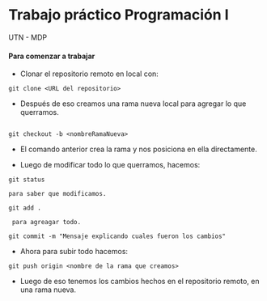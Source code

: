 # Trabajo práctico Programación I
UTN - MDP


#### Para comenzar a trabajar

- Clonar el repositorio remoto en local con:

``` shell
git clone <URL del repositorio>
```

- Después de eso creamos una rama nueva local para agregar lo que querramos.

``` shell

git checkout -b <nombreRamaNueva>

```

- El comando anterior crea la rama y nos posiciona en ella directamente.

- Luego de modificar todo lo que querramos, hacemos:

``` shell
git status
```

	para saber que modificamos.

```shell
git add .
```

	 para agreagar todo.

``` shell
git commit -m "Mensaje explicando cuales fueron los cambios"

```

- Ahora para subir todo hacemos:

```shell
git push origin <nombre de la rama que creamos>
```

- Luego de eso tenemos los cambios hechos en el repositorio remoto, en una rama nueva.
